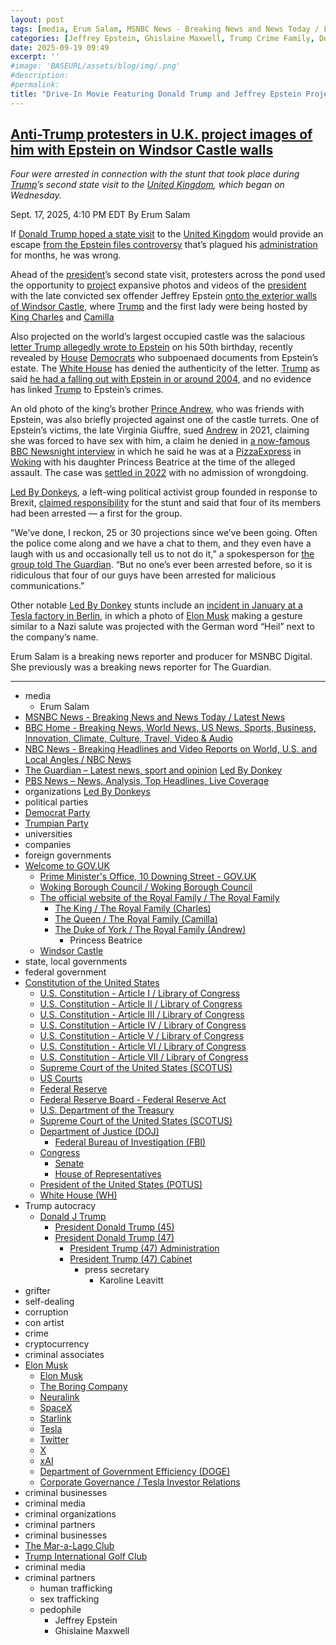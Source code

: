 ```yaml
---
layout: post
tags: [media, Erum Salam, MSNBC News - Breaking News and News Today / Latest News, BBC Home - Breaking News World News US News Sports Business Innovation Climate Culture Travel Video & Audio, NBC News - Breaking Headlines and Video Reports on World U.S. and Local Angles / NBC News, The Guardian – Latest news sport and opinion, Led By Donkey, PBS News – News Analysis Top Headlines Live Coverage, organizations, Led By Donkeys, political parties, Democrat Party, Trumpian Party, universities, companies, foreign governments, Welcome to GOV.UK, Prime Minister’s Office 10 Downing Street - GOV.UK, Woking Borough Council / Woking Borough Council, The official website of the Royal Family / The Royal Family, The King / The Royal Family (Charles), The Queen / The Royal Family (Camilla), The Duke of York / The Royal Family (Andrew), Princess Beatrice, Windsor Castle, state local governments, federal government, Constitution of the United States, U.S. Constitution - Article I / Library of Congress, U.S. Constitution - Article II / Library of Congress, U.S. Constitution - Article III / Library of Congress, U.S. Constitution - Article IV / Library of Congress, U.S. Constitution - Article V / Library of Congress, U.S. Constitution - Article VI / Library of Congress, U.S. Constitution - Article VII / Library of Congress, Supreme Court of the United States (SCOTUS), US Courts, Federal Reserve, Federal Reserve Board - Federal Reserve Act, U.S. Department of the Treasury, Supreme Court of the United States (SCOTUS), Department of Justice (DOJ), Federal Bureau of Investigation (FBI), Congress, Senate, House of Representatives, President of the United States (POTUS), White House (WH), Trump autocracy, Donald J Trump, President Donald Trump (45), President Donald Trump (47), President Trump (47) Administration, President Trump (47) Cabinet, press secretary, Karoline Leavitt, grifter, self-dealing, corruption, con artist, crime, cryptocurrency, criminal associates, Elon Musk, Elon Musk, The Boring Company, Neuralink, SpaceX, Starlink, Tesla, Twitter, X, xAI, Department of Government Efficiency (DOGE), Corporate Governance / Tesla Investor Relations, criminal businesses, criminal media, criminal organizations, criminal partners, criminal businesses, The Mar-a-Lago Club, Trump International Golf Club, criminal media, criminal partners, human trafficking, sex trafficking, pedophile, Jeffrey Epstein, Ghislaine Maxwell]
categories: [Jeffrey Epstein, Ghislaine Maxwell, Trump Crime Family, Donald Trump]
date: 2025-09-19 09:49
excerpt: ''
#image: 'BASEURL/assets/blog/img/.png'
#description:
#permalink:
title: "Drive-In Movie Featuring Donald Trump and Jeffrey Epstein Projected On Windsor Castle"
---
```



## [Anti-Trump protesters in U.K. project images of him with Epstein on Windsor Castle walls](https://www.msnbc.com/top-stories/latest/trump-protesters-uk-epstein-windsor-castle-rcna231894)

*Four were arrested in connection with the stunt that took place during [Trump](https://www.donaldjtrump.com/)’s second state visit to the [United Kingdom](https://www.gov.uk/), which began on Wednesday.*

Sept. 17, 2025, 4:10 PM EDT
By Erum Salam

If [Donald Trump hoped a state visit](https://www.nbcnews.com/politics/donald-trump/four-arrested-uk-projecting-photos-trump-epstein-windsor-castle-rcna231804) to the [United Kingdom](https://www.gov.uk/) would provide an escape [from the Epstein files controversy](https://www.msnbc.com/opinion/msnbc-opinion/trump-esptein-files-petition-ro-khanna-rcna230592) that’s plagued his [administration](https://www.whitehouse.gov/administration/) for months, he was wrong.

Ahead of the [president](https://www.whitehouse.gov/)’s second state visit, protesters across the pond used the opportunity to [project](https://www.instagram.com/p/DOrdHSUjMZH/?hl=en) expansive photos and videos of the [president](https://www.whitehouse.gov/) with the late convicted sex offender Jeffrey Epstein [onto the exterior walls of Windsor Castle](https://www.nbcnews.com/politics/donald-trump/four-arrested-uk-projecting-photos-trump-epstein-windsor-castle-rcna231804), where [Trump](https://www.donaldjtrump.com/) and the first lady were being hosted by [King Charles](https://www.royal.uk/the-king-0) and [Camilla](https://www.royal.uk/the-queen-0)

Also projected on the world’s largest occupied castle was the salacious [letter Trump allegedly wrote to Epstein](https://www.msnbc.com/top-stories/latest/epstein-birthday-book-trump-drawing-house-oversight-rcna229846) on his 50th birthday, recently revealed by [House](https://www.house.gov/) [Democrats](https://www.democrats.org/) who subpoenaed documents from Epstein’s estate. The [White House](https://www.whitehouse.gov/) has denied the authenticity of the letter. [Trump](https://www.donaldjtrump.com/) as said [he had a falling out with Epstein in or around 2004,](https://www.pbs.org/newshour/politics/the-facts-and-timeline-of-trump-and-epsteins-falling-out) and no evidence has linked [Trump](https://www.donaldjtrump.com/) to Epstein’s crimes.

An old photo of the king’s brother [Prince Andrew](https://www.royal.uk/the-duke-of-york), who was friends with Epstein, was also briefly projected against one of the castle turrets. One of Epstein’s victims, the late Virginia Giuffre, sued [Andrew](https://www.royal.uk/the-duke-of-york) in 2021, claiming she was forced to have sex with him, a claim he denied in [a now-famous BBC Newsnight interview](https://www.youtube.com/watch?v=AKQi3wzNFGQ) in which he said he was at a [PizzaExpress]() in [Woking](https://www.woking.gov.uk/) with his daughter Princess Beatrice at the time of the alleged assault. The case was [settled in 2022](https://www.bbc.com/news/uk-60393843) with no admission of wrongdoing.

[Led By Donkeys](https://euobserver.com/the-eus-unsung-heroes/aree7a7c9c), a left-wing political activist group founded in response to Brexit, [claimed responsibility](https://www.instagram.com/p/DOrdHSUjMZH/?hl=en) for the stunt and said that four of its members had been arrested — a first for the group.

"We’ve done, I reckon, 25 or 30 projections since we’ve been going. Often the police come along and we have a chat to them, and they even have a laugh with us and occasionally tell us to not do it,” a spokesperson for [the group told The Guardian](https://www.theguardian.com/us-news/2025/sep/17/four-arrested-after-image-of-trump-and-epstein-projected-onto-windsor-castle-ahead-of-presidents-visit). “But no one’s ever been arrested before, so it is ridiculous that four of our guys have been arrested for malicious communications.”

Other notable [Led By Donkey](shttps://www.ledbydonkeys.org/) stunts include an [incident in January at a Tesla factory in Berlin](https://www.instagram.com/p/DFJDgLao3tO/?hl=en), in which a photo of [Elon Musk](https://ir.tesla.com/corporate/elon-musk/) making a gesture similar to a Nazi salute was projected with the German word “Heil” next to the company’s name.

Erum Salam is a breaking news reporter and producer for MSNBC Digital. She previously was a breaking news reporter for The Guardian.

----
- media
    - Erum Salam
- [MSNBC News - Breaking News and News Today / Latest News](https://www.msnbc.com/)
- [BBC Home - Breaking News, World News, US News, Sports, Business, Innovation, Climate, Culture, Travel, Video & Audio](https://www.bbc.com/)
- [NBC News - Breaking Headlines and Video Reports on World, U.S. and Local Angles / NBC News](https://www.nbcnews.com/)
- [The Guardian – Latest news, sport and opinion](https://www.theguardian.com/)
[Led By Donkey](shttps://www.ledbydonkeys.org/)
- [PBS News – News, Analysis, Top Headlines, Live Coverage](https://www.pbs.org/)
- organizations
[Led By Donkeys](https://euobserver.com/the-eus-unsung-heroes/aree7a7c9c)
- political parties
- [Democrat Party](https://www.democrats.org/)
- [Trumpian Party](https://www.gop.com/)
- universities
- companies
- foreign governments
- [Welcome to GOV.UK](https://www.gov.uk/)
    - [Prime Minister's Office, 10 Downing Street - GOV.UK](https://www.gov.uk/government/organisations/prime-ministers-office-10-downing-street)
    - [Woking Borough Council / Woking Borough Council](https://www.woking.gov.uk/)
    - [The official website of the Royal Family / The Royal Family](https://www.royal.uk/)
        - [The King / The Royal Family (Charles)](https://www.royal.uk/the-king)
        - [The Queen / The Royal Family (Camilla)](https://www.royal.uk/the-queen)
        - [The Duke of York / The Royal Family (Andrew)](https://www.royal.uk/the-duke-of-york)
            - Princess Beatrice 
    - [Windsor Castle](https://www.royal.uk/royal-residences-windsor-castle)
- state, local governments 
- federal government
- [Constitution of the United States](https://constitution.congress.gov/constitution/)
    - [U.S. Constitution - Article I / Library of Congress](https://constitution.congress.gov/constitution/article-1/)
    - [U.S. Constitution - Article II / Library of Congress](https://constitution.congress.gov/constitution/article-2/)
    - [U.S. Constitution - Article III / Library of Congress](https://constitution.congress.gov/constitution/article-3/)
    - [U.S. Constitution - Article IV / Library of Congress](https://constitution.congress.gov/constitution/article-4/)
    - [U.S. Constitution - Article V / Library of Congress](https://constitution.congress.gov/constitution/article-5/)
    - [U.S. Constitution - Article VI / Library of Congress](https://constitution.congress.gov/constitution/article-6/)
    - [U.S. Constitution - Article VII / Library of Congress](https://constitution.congress.gov/constitution/article-7/)
    - [Supreme Court of the United States (SCOTUS)](https://www.supremecourt.gov/)
    - [US Courts](https://www.uscourts.gov/)
    - [Federal Reserve](https;//www.federalreserve.gov/)
    - [Federal Reserve Board - Federal Reserve Act](https://www.federalreserve.gov/aboutthefed/fract.htm)
    - [U.S. Department of the Treasury](https://home.treasury.gov/)
    - [Supreme Court of the United States (SCOTUS)](https://www.supremecourt.gov/)
    - [Department of Justice (DOJ)](https://www.justice.gov/)
        - [Federal Bureau of Investigation (FBI)](https://www.fbi.gov/)
    - [Congress](https://www.congress.gov/)
        - [Senate](https://www.senate.gov/)
        - [House of Representatives](https://www.house.gov/)
     - [President of the United States (POTUS)](https://www.whitehouse.gov/)
    - [White House (WH)](https://www.whitehouse.gov/)
- Trump autocracy
    - [Donald J Trump](https://www.donaldjtrump.com/)
        - [President Donald Trump (45)](https://trumpwhitehouse.archives.gov/)
        - [President Donald Trump (47)](https://www.whitehouse.gov/administration/donald-j-trump/)
            - [President Trump (47) Administration](https://www.whitehouse.gov/administration/)
            - [President Trump (47) Cabinet](https://www.whitehouse.gov/administration/the-cabinet/)
                - press secretary
                    - Karoline Leavitt
- grifter
- self-dealing
- corruption
- con artist
- crime
- cryptocurrency
- criminal associates
- [Elon Musk](https://ir.tesla.com/corporate/elon-musk)
    - [Elon Musk](https://x.com/elonmusk/)
    - [The Boring Company](https://www.boringcompany.com/)
    - [Neuralink](https://neuralink.com/)
    - [SpaceX](https://www.spacex.com/)
    - [Starlink](https://www.starlink.com/)
    - [Tesla](https://www.tesla.com/)
    - [Twitter](https://twitter.com/)
    - [ X ](https://x.com/)
    - [xAI](https://x.ai/) 
    - [Department of Government Efficiency (DOGE)](https://www.doge.gov/)
    - [Corporate Governance / Tesla Investor Relations](https://ir.tesla.com/corporate)
- criminal businesses
- criminal media
- criminal organizations
- criminal partners
- criminal businesses
- [The Mar-a-Lago Club](https://www.maralagoclub.com/)
- [Trump International Golf Club](https://www.trumpinternationalpalmbeaches.com/)
- criminal media 
- criminal partners
    - human trafficking 
    - sex trafficking 
    - pedophile 
        - Jeffrey Epstein 
        - Ghislaine Maxwell
